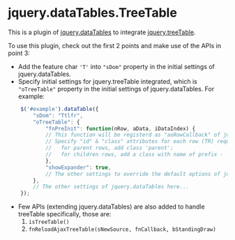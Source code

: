 jquery.dataTables.TreeTable
===========================

This is a plugin of [jquery.dataTables](http://datatables.net) to integrate [jquery.treeTable](https://github.com/ludo/jquery-treetable).

To use this plugin, check out the first 2 points and make use of the APIs in point 3:
* Add the feature char `'T'` into `"sDom"` property in the initial settings of jquery.dataTables.
* Specify initial settings for jquery.treeTable integrated, which is `"oTreeTable"` property in the initial settings of jquery.dataTables.
For example:

```javascript
    $('#example').dataTable({
        "sDom": "Ttlfr",
        "oTreeTable": {
            "fnPreInit": function(nRow, aData, iDataIndex) {
            // This function will be registerd as "aoRowCallback" of jquery.dataTables, thus it has the same signature as "fnRowCallback".
            // Specify "id" & "class" attributes for each row (TR) required by jquery.treeTable:
            //   for parent rows, add class 'parent';
            //   for children rows, add a class with name of prefix - 'child-of-' and parent id
            },
            "showExpander": true,
            // The other settings to override the default options of jquery.treeTable, e.g. childPrefix, etc.
        },
        // The other settings of jquery.dataTables here...
    });
```

* Few APIs (extending jquery.dataTables) are also added to handle treeTable specifically, those are:
  1. `isTreeTable()`
  2. `fnReloadAjaxTreeTable(sNewSource, fnCallback, bStandingDraw)`

